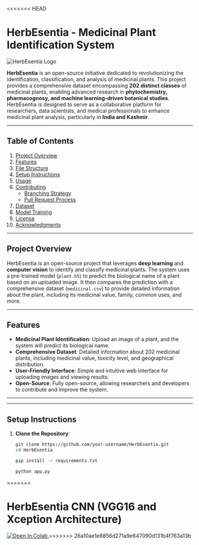 <<<<<<< HEAD
# HerbEsentia - Medicinal Plant Identification System

![HerbEsentia Logo](static/images/favicon.ico)

**HerbEsentia** is an open-source initiative dedicated to revolutionizing the identification, classification, and analysis of medicinal plants. This project provides a comprehensive dataset encompassing **202 distinct classes** of medicinal plants, enabling advanced research in **phytochemistry, pharmacognosy, and machine learning-driven botanical studies**. HerbEsentia is designed to serve as a collaborative platform for researchers, data scientists, and medical professionals to enhance medicinal plant analysis, particularly in **India and Kashmir**.

---

## Table of Contents

1. [Project Overview](#project-overview)
2. [Features](#features)
3. [File Structure](#file-structure)
4. [Setup Instructions](#setup-instructions)
5. [Usage](#usage)
6. [Contributing](#contributing)
   - [Branching Strategy](#branching-strategy)
   - [Pull Request Process](#pull-request-process)
7. [Dataset](#dataset)
8. [Model Training](#model-training)
9. [License](#license)
10. [Acknowledgments](#acknowledgments)

---

## Project Overview

HerbEsentia is an open-source project that leverages **deep learning** and **computer vision** to identify and classify medicinal plants. The system uses a pre-trained model (`plant.h5`) to predict the biological name of a plant based on an uploaded image. It then compares the prediction with a comprehensive dataset (`medicinal.csv`) to provide detailed information about the plant, including its medicinal value, family, common uses, and more.

---

## Features

- **Medicinal Plant Identification**: Upload an image of a plant, and the system will predict its biological name.
- **Comprehensive Dataset**: Detailed information about 202 medicinal plants, including medicinal value, toxicity level, and geographical distribution.
- **User-Friendly Interface**: Simple and intuitive web interface for uploading images and viewing results.
- **Open-Source**: Fully open-source, allowing researchers and developers to contribute and improve the system.

---

---

## Setup Instructions

1. **Clone the Repository**:
   ```bash
   git clone https://github.com/your-username/HerbEsentia.git
   cd HerbEsentia

   pip install -r requirements.txt

   python app.py
=======
#   HerbEsentia CNN (VGG16 and Xception Architecture)
<span>
  <a href="https://colab.research.google.com/github/Darrehan/Projects/blob/main/ML%20Projects/MedicinalPlantSystem/model/models.ipynb">
    <img src="https://colab.research.google.com/assets/colab-badge.svg" alt="Open In Colab"/>
  </a>
</span>
>>>>>>> 26a10ae1e8856d271a9e647090d131b4f763a13b

